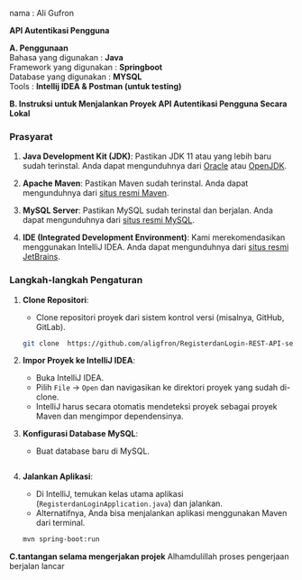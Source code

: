nama : Ali Gufron

**API Autentikasi Pengguna**


**A. Penggunaan**
<br>
   Bahasa yang digunakan : **Java**
   <br>
   Framework yang digunakan : **Springboot**
   <br>
   Database yang digunakan : **MYSQL**<br>
   Tools : **Intellij IDEA & Postman (untuk testing)**
   

**B. Instruksi untuk Menjalankan Proyek API Autentikasi Pengguna Secara Lokal**
### Prasyarat

1. **Java Development Kit (JDK)**: Pastikan JDK 11 atau yang lebih baru sudah terinstal. Anda dapat mengunduhnya dari [Oracle](https://www.oracle.com/java/technologies/javase-downloads.html) atau [OpenJDK](https://openjdk.java.net/install/).

2. **Apache Maven**: Pastikan Maven sudah terinstal. Anda dapat mengunduhnya dari [situs resmi Maven](https://maven.apache.org/download.cgi).

3. **MySQL Server**: Pastikan MySQL sudah terinstal dan berjalan. Anda dapat mengunduhnya dari [situs resmi MySQL](https://dev.mysql.com/downloads/mysql/).

4. **IDE (Integrated Development Environment)**: Kami merekomendasikan menggunakan IntelliJ IDEA. Anda dapat mengunduhnya dari [situs resmi JetBrains](https://www.jetbrains.com/idea/download/).

### Langkah-langkah Pengaturan

1. **Clone Repositori**:
   - Clone repositori proyek dari sistem kontrol versi (misalnya, GitHub, GitLab).
   ```bash
   git clone  https://github.com/aligfron/RegisterdanLogin-REST-API-sederhana-.git
   ```

2. **Impor Proyek ke IntelliJ IDEA**:
   - Buka IntelliJ IDEA.
   - Pilih `File` -> `Open` dan navigasikan ke direktori proyek yang sudah di-clone.
   - IntelliJ harus secara otomatis mendeteksi proyek sebagai proyek Maven dan mengimpor dependensinya.

3. **Konfigurasi Database MySQL**:
   - Buat database baru di MySQL.
   ```jalankan file database.sql untuk konfigurasi database
   ```

4. **Jalankan Aplikasi**:
   - Di IntelliJ, temukan kelas utama aplikasi (`RegisterdanLoginApplication.java`) dan jalankan.
   - Alternatifnya, Anda bisa menjalankan aplikasi menggunakan Maven dari terminal.
   ```bash
   mvn spring-boot:run
   ```
**C.tantangan selama mengerjakan projek**
Alhamdulillah proses pengerjaan berjalan lancar
